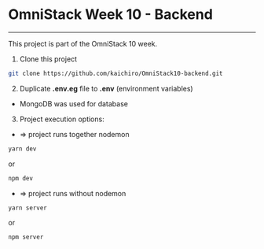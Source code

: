 # OmniStack Week 10 - Backend

---

This project is part of the OmniStack 10 week.

1) Clone this project
```sh
git clone https://github.com/kaichiro/OmniStack10-backend.git
```

2) Duplicate **.env.eg** file to **.env** (environment variables)
 * MongoDB was used for database

3) Project execution options:
 * => project runs together nodemon
```sh
yarn dev
```
or
```sh
npm dev
```
 * => project runs without nodemon
```sh
yarn server
```
or
```sh
npm server
```
